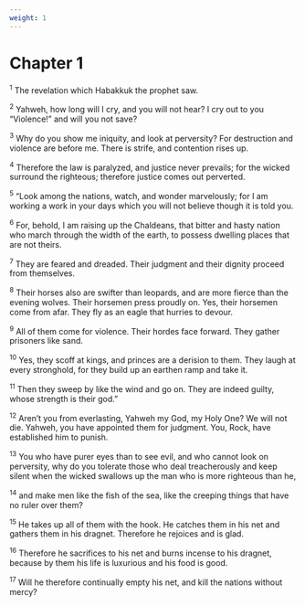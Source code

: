 ```yaml
---
weight: 1
---
```


# Chapter 1

<sup>1</sup> The revelation which Habakkuk the prophet saw. 

<sup>2</sup> Yahweh, how long will I cry, and you will not hear? I cry out to you “Violence!” and will you not save? 

<sup>3</sup> Why do you show me iniquity, and look at perversity? For destruction and violence are before me. There is strife, and contention rises up. 

<sup>4</sup> Therefore the law is paralyzed, and justice never prevails; for the wicked surround the righteous; therefore justice comes out perverted. 

<sup>5</sup> “Look among the nations, watch, and wonder marvelously; for I am working a work in your days which you will not believe though it is told you. 

<sup>6</sup> For, behold, I am raising up the Chaldeans, that bitter and hasty nation who march through the width of the earth, to possess dwelling places that are not theirs. 

<sup>7</sup> They are feared and dreaded. Their judgment and their dignity proceed from themselves. 

<sup>8</sup> Their horses also are swifter than leopards, and are more fierce than the evening wolves. Their horsemen press proudly on. Yes, their horsemen come from afar. They fly as an eagle that hurries to devour. 

<sup>9</sup> All of them come for violence. Their hordes face forward. They gather prisoners like sand. 

<sup>10</sup> Yes, they scoff at kings, and princes are a derision to them. They laugh at every stronghold, for they build up an earthen ramp and take it. 

<sup>11</sup> Then they sweep by like the wind and go on. They are indeed guilty, whose strength is their god.” 

<sup>12</sup> Aren’t you from everlasting, Yahweh my God, my Holy One? We will not die. Yahweh, you have appointed them for judgment. You, Rock, have established him to punish. 

<sup>13</sup> You who have purer eyes than to see evil, and who cannot look on perversity, why do you tolerate those who deal treacherously and keep silent when the wicked swallows up the man who is more righteous than he, 

<sup>14</sup> and make men like the fish of the sea, like the creeping things that have no ruler over them? 

<sup>15</sup> He takes up all of them with the hook. He catches them in his net and gathers them in his dragnet. Therefore he rejoices and is glad. 

<sup>16</sup> Therefore he sacrifices to his net and burns incense to his dragnet, because by them his life is luxurious and his food is good. 

<sup>17</sup> Will he therefore continually empty his net, and kill the nations without mercy? 


